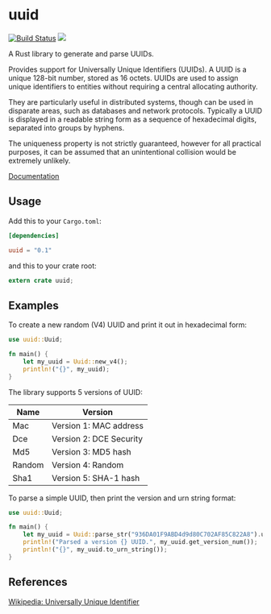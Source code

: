 uuid
====

[![Build Status](https://travis-ci.org/rust-lang-nursery/uuid.svg?branch=master)](https://travis-ci.org/rust-lang-nursery/uuid)
[![](http://meritbadge.herokuapp.com/uuid)](https://crates.io/crates/uuid)

A Rust library to generate and parse UUIDs.

Provides support for Universally Unique Identifiers (UUIDs). A UUID is a unique
128-bit number, stored as 16 octets. UUIDs are used to assign unique identifiers
to entities without requiring a central allocating authority.

They are particularly useful in distributed systems, though can be used in
disparate areas, such as databases and network protocols. Typically a UUID is
displayed in a readable string form as a sequence of hexadecimal digits,
separated into groups by hyphens.

The uniqueness property is not strictly guaranteed, however for all practical
purposes, it can be assumed that an unintentional collision would be extremely
unlikely.

[Documentation](https://doc.rust-lang.org/uuid)

## Usage

Add this to your `Cargo.toml`:

```toml
[dependencies]

uuid = "0.1"
```

and this to your crate root:

```rust
extern crate uuid;
```

## Examples

To create a new random (V4) UUID and print it out in hexadecimal form:

```rust
use uuid::Uuid;

fn main() {
    let my_uuid = Uuid::new_v4();
    println!("{}", my_uuid);
}
```

The library supports 5 versions of UUID:

Name     | Version
---------|----------
Mac      | Version 1: MAC address
Dce      | Version 2: DCE Security
Md5      | Version 3: MD5 hash
Random   | Version 4: Random
Sha1     | Version 5: SHA-1 hash

To parse a simple UUID, then print the version and urn string format:

```rust
use uuid::Uuid;

fn main() {
    let my_uuid = Uuid::parse_str("936DA01F9ABD4d9d80C702AF85C822A8").unwrap();
    println!("Parsed a version {} UUID.", my_uuid.get_version_num());
    println!("{}", my_uuid.to_urn_string());
}
```

## References

[Wikipedia: Universally Unique Identifier](https://en.wikipedia.org/wiki/Universally_unique_identifier)
